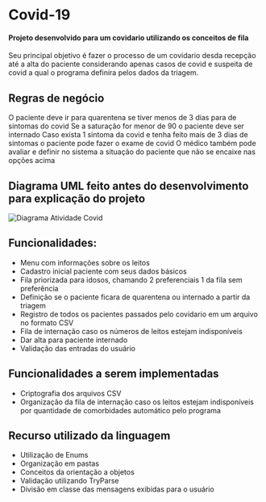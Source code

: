 # Covid-19

#### Projeto desenvolvido para um covidario utilizando os conceitos de fila
Seu principal objetivo é fazer o processo de um covidario desda recepção até a alta do paciente considerando apenas casos de covid e suspeita de covid a qual o programa
definira pelos dados da triagem.

## Regras de negócio
O paciente deve ir para quarentena se tiver menos de 3 dias para de sintomas do covid
Se a saturação for menor de 90 o paciente deve ser internado
Caso exista 1 sintoma da covid e tenha feito mais de 3 dias de sintomas o paciente pode fazer o exame de covid
O médico também pode avaliar e definir no sistema a situação do paciente que não se encaixe nas opções acima

## Diagrama UML feito antes do desenvolvimento para explicação do projeto

![Diagrama Atividade Covid](https://user-images.githubusercontent.com/61014145/156760101-6e35b6e1-1039-4170-9832-5792c6660be0.png)


## Funcionalidades:

- Menu com informações sobre os leitos
- Cadastro inicial paciente com seus dados básicos
- Fila priorizada para idosos, chamando 2 preferenciais 1 da fila sem preferência
- Definição se o paciente ficara de quarentena ou internado a partir da triagem
- Registro de todos os pacientes passados pelo covidario em um arquivo no formato CSV
- Fila de internação caso os números de leitos estejam indisponíveis
- Dar alta para paciente internado
- Validação das entradas do usuário


## Funcionalidades a serem implementadas
- Criptografia dos arquivos CSV
- Organização da fila de internação caso os leitos estejam indisponíveis por quantidade de comorbidades automático pelo programa

## Recurso utilizado da linguagem

- Utilização de Enums 
- Organização em pastas
- Conceitos da orientação a objetos
- Validação utilizando TryParse
- Divisão em classe das mensagens exibidas para o usuário
